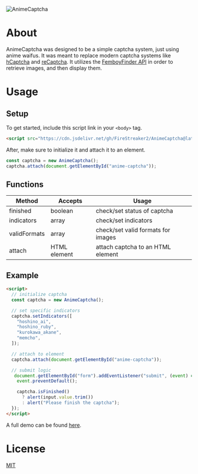 ![AnimeCaptcha](https://socialify.git.ci/FireStreaker2/AnimeCaptcha/image?description=1&forks=1&issues=1&logo=https%3A%2F%2Fstatic1.cbrimages.com%2Fwordpress%2Fwp-content%2Fuploads%2F2023%2F07%2Fruby-hoshino-is-shocked-with-a-sparkly-background.jpg&name=1&owner=1&pulls=1&stargazers=1&theme=Dark)

# About
AnimeCaptcha was designed to be a simple captcha system, just using anime waifus. It was meant to replace modern captcha systems like [hCaptcha](https://www.hcaptcha.com/) and [reCaptcha](https://www.google.com/recaptcha/about/). It utilizes the [FemboyFinder API](https://femboyfinder.firestreaker2.gq/) in order to retrieve images, and then display them.

# Usage
## Setup
To get started, include this script link in your ``<body>`` tag.
```html
<script src="https://cdn.jsdelivr.net/gh/FireStreaker2/AnimeCaptcha@latest/index.min.js"></script>
```

After, make sure to initialize it and attach it to an element.
```js
const captcha = new AnimeCaptcha();
captcha.attach(document.getElementById("anime-captcha"));
```

## Functions
| Method         | Accepts      | Usage                               |
| -------------- | ------------ | ----------------------------------- |
| finished       | boolean      | check/set status of captcha         |
| indicators     | array        | check/set indicators                |
| validFormats   | array        | check/set valid formats for images  |
| attach         | HTML element | attach captcha to an HTML element   |

## Example
```html
<script>
  // initialize captcha
  const captcha = new AnimeCaptcha();

  // set specific indicators
  captcha.setIndicators([
    "hoshino_ai",
    "hoshino_ruby",
    "kurokawa_akane",
    "memcho",
  ]);

  // attach to element
  captcha.attach(document.getElementById("anime-captcha"));

  // submit logic
   document.getElementById("form").addEventListener("submit", (event) => {
    event.preventDefault();

    captcha.isFinished()
      ? alert(input.value.trim())
      : alert("Please finish the captcha");
  });
</script>
```

A full demo can be found [here](https://animecaptcha.firestreaker2.gq/).

# License
[MIT](https://github.com/FireStreaker2/AnimeCaptcha/blob/main/LICENSE)